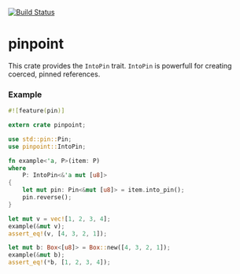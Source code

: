 [![Build Status](https://travis-ci.org/DutchGhost/pinpoint.svg?branch=master)](https://travis-ci.org/DutchGhost/pinpoint)

# pinpoint

This crate provides the `IntoPin` trait. `IntoPin` is powerfull for creating coerced, pinned references.

### Example

```Rust
#![feature(pin)]

extern crate pinpoint;

use std::pin::Pin;
use pinpoint::IntoPin;

fn example<'a, P>(item: P)
where
    P: IntoPin<&'a mut [u8]>
{
    let mut pin: Pin<&mut [u8]> = item.into_pin();
    pin.reverse();
}

let mut v = vec![1, 2, 3, 4];
example(&mut v);
assert_eq!(v, [4, 3, 2, 1]);

let mut b: Box<[u8]> = Box::new([4, 3, 2, 1]);
example(&mut b);
assert_eq!(*b, [1, 2, 3, 4]);
```
